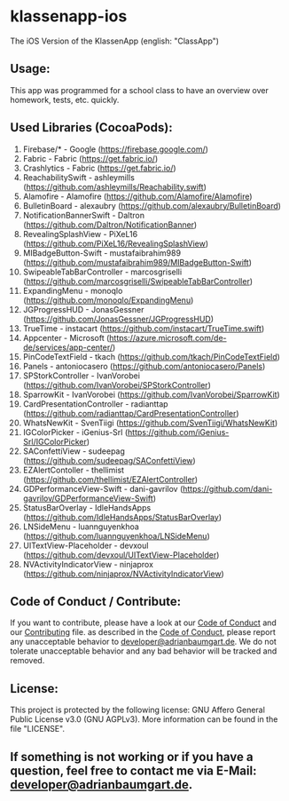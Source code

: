 # klassenapp-ios
The iOS Version of the KlassenApp (english: "ClassApp")

## Usage:
This app was programmed for a school class to have an overview over homework, tests, etc. quickly.
## Used Libraries (CocoaPods):
1. Firebase/* - Google (https://firebase.google.com/)
2. Fabric - Fabric (https://get.fabric.io/)
3. Crashlytics - Fabric (https://get.fabric.io/)
4. ReachabilitySwift - ashleymills (https://github.com/ashleymills/Reachability.swift)
5. Alamofire - Alamofire (https://github.com/Alamofire/Alamofire)
6. BulletinBoard - alexaubry (https://github.com/alexaubry/BulletinBoard)
7. NotificationBannerSwift - Daltron (https://github.com/Daltron/NotificationBanner)
8. RevealingSplashView - PiXeL16 (https://github.com/PiXeL16/RevealingSplashView)
9. MIBadgeButton-Swift - mustafaibrahim989 (https://github.com/mustafaibrahim989/MIBadgeButton-Swift)
10. SwipeableTabBarController - marcosgriselli (https://github.com/marcosgriselli/SwipeableTabBarController)
11. ExpandingMenu - monoqlo (https://github.com/monoqlo/ExpandingMenu)
12. JGProgressHUD - JonasGessner (https://github.com/JonasGessner/JGProgressHUD)
13. TrueTime - instacart (https://github.com/instacart/TrueTime.swift)
14. Appcenter - Microsoft (https://azure.microsoft.com/de-de/services/app-center/)
15. PinCodeTextField - tkach (https://github.com/tkach/PinCodeTextField)
16. Panels - antoniocasero (https://github.com/antoniocasero/Panels)
17. SPStorkController - IvanVorobei (https://github.com/IvanVorobei/SPStorkController)
18. SparrowKit - IvanVorobei (https://github.com/IvanVorobei/SparrowKit)
19. CardPresentationController - radianttap (https://github.com/radianttap/CardPresentationController)
20. WhatsNewKit - SvenTiigi (https://github.com/SvenTiigi/WhatsNewKit)
21. IGColorPicker - iGenius-Srl (https://github.com/iGenius-Srl/IGColorPicker)
22. SAConfettiView - sudeepag (https://github.com/sudeepag/SAConfettiView)
23. EZAlertContoller - thellimist (https://github.com/thellimist/EZAlertController)
24. GDPerformanceView-Swift - dani-gavrilov (https://github.com/dani-gavrilov/GDPerformanceView-Swift)
25. StatusBarOverlay - IdleHandsApps (https://github.com/IdleHandsApps/StatusBarOverlay)
26. LNSideMenu - luannguyenkhoa (https://github.com/luannguyenkhoa/LNSideMenu)
27. UITextView-Placeholder - devxoul (https://github.com/devxoul/UITextView-Placeholder)
28. NVActivityIndicatorView - ninjaprox (https://github.com/ninjaprox/NVActivityIndicatorView)

## Code of Conduct / Contribute:
If you want to contribute, please have a look at our [Code of Conduct](https://github.com/AdriBoy21/klassenapp-ios/blob/master/CODE_OF_CONDUCT.md) and our [Contributing](https://github.com/AdriBoy21/klassenapp-ios/blob/master/CONTRIBUTING.md) file.
as described in the [Code of Conduct](https://github.com/AdriBoy21/klassenapp-ios/blob/master/CODE_OF_CONDUCT.md), please report any unacceptable behavior to developer@adrianbaumgart.de. We do not tolerate unacceptable behavior and any bad behavior will be tracked and removed.
## License:
This project is protected by the following license: GNU Affero General Public License v3.0 (GNU AGPLv3). More information can be found in the file "LICENSE".

## If something is not working or if you have a question, feel free to contact me via E-Mail: [developer@adrianbaumgart.de](mailto:developer@adrianbaumgart.de).
